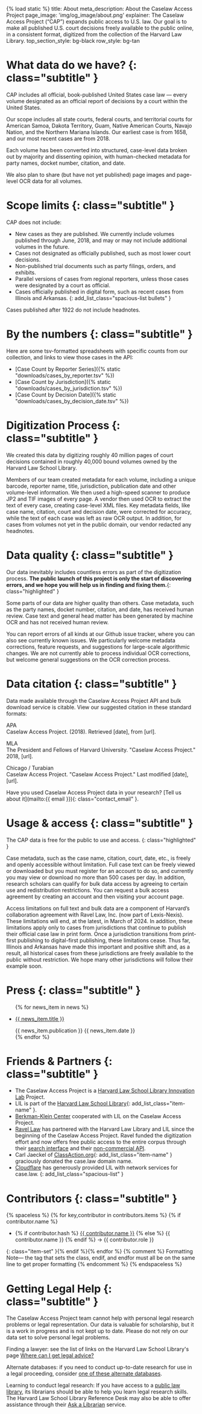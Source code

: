 {% load static %}
title: About
meta_description: About the Caselaw Access Project
page_image: 'img/og_image/about.png'
explainer: The Caselaw Access Project (“CAP”) expands public access to U.S. law. Our goal is to make all published U.S. court decisions freely available to the public online, in a consistent format, digitized from the collection of the Harvard Law Library. 
top_section_style: bg-black
row_style: bg-tan

# What data do we have? {: class="subtitle" } 

CAP includes all official, book-published United States case law — every volume designated as an official report of 
decisions by a court within the United States.

Our scope includes all state courts, federal courts, and territorial courts for American Samoa, Dakota Territory, Guam, 
Native American Courts, Navajo Nation, and the Northern Mariana Islands. Our earliest case is from 1658, and our most 
recent cases are from 2018.

Each volume has been converted into structured, case-level data broken out by majority and dissenting opinion, with 
human-checked metadata for party names, docket number, citation, and date.

We also plan to share (but have not yet published) page images and page-level OCR data for all volumes. 


# Scope limits {: class="subtitle" } 

CAP does not include:

* New cases as they are published. We currently include volumes published through June, 2018, and may or may not include
 additional volumes in the future.
* Cases not designated as officially published, such as most lower court decisions.
* Non-published trial documents such as party filings, orders, and exhibits.
* Parallel versions of cases from regional reporters, unless those cases were designated by a court as official.
* Cases officially published in digital form, such as recent cases from Illinois and Arkansas.
{: add_list_class="spacious-list bullets" }

Cases published after 1922 do not include headnotes.


# By the numbers {: class="subtitle" }

Here are some tsv-formatted spreadsheets with specific counts from our collection, and links to view those cases in the 
API:

* [Case Count by Reporter Series]({% static "downloads/cases_by_reporter.tsv" %})
* [Case Count by Jurisdiction]({% static "downloads/cases_by_jurisdiction.tsv" %})
* [Case Count by Decision Date]({% static "downloads/cases_by_decision_date.tsv" %})

# Digitization Process {: class="subtitle" } 

We created this data by digitizing roughly 40 million pages of court decisions contained in roughly 40,000 bound volumes
owned by the Harvard Law School Library.

Members of our team created metadata for each volume, including a unique barcode, reporter name, title, jurisdiction, 
publication date and other volume-level information. We then used a high-speed scanner to produce JP2 and TIF images of
every page. A vendor then used OCR to extract the text of every case, creating case-level XML files. Key metadata 
fields, like case name, citation, court and decision date, were corrected for accuracy, while the text of each case was
left as raw OCR output. In addition, for cases from volumes not yet in the public domain, our vendor redacted any 
headnotes.

# Data quality {: class="subtitle" }

Our data inevitably includes countless errors as part of the digitization process. **The public launch of this project 
is only the start of discovering errors, and we hope you will help us in finding and 
fixing them.**{: class="highlighted" } 

Some parts of our data are higher quality than others. Case metadata, such as the party names, docket number, citation, 
and date, has received human review. Case text and general head matter has been generated by machine OCR and has not 
received human review.

You can report errors of all kinds at our Github issue tracker, where you can also see currently known issues. We 
particularly welcome metadata corrections, feature requests, and suggestions for large-scale algorithmic changes. We are
not currently able to process individual OCR corrections, but welcome general suggestions on the OCR correction process.


# Data citation {: class="subtitle" } 

Data made available through the Caselaw Access Project API and bulk download service is citable. View our suggested 
citation in these standard formats:

<span class="highlighted">APA</span><br>
<span class="font-italic">Caselaw Access Project.</span> (2018). Retrieved [date], from [url].

<span class="highlighted">MLA</span><br>
The President and Fellows of Harvard University. "Caselaw Access Project." 2018, [url].

<span class="highlighted">Chicago / Turabian</span><br>
Caselaw Access Project. "Caselaw Access Project." Last modified [date], [url].

Have you used Caselaw Access Project data in your research?
[Tell us about it](mailto:{{ email }}){: class="contact_email" }.

# Usage & access {: class="subtitle" } 

The CAP data is free for the public to use and access.
{: class="highlighted" } 

Case metadata, such as the case name, citation, court, date, etc., is freely and openly accessible without limitation. 
Full case text can be freely viewed or downloaded but you must register for an account to do so, and currently you may 
view or download no more than 500 cases per day. In addition, research scholars can qualify for bulk data access by 
agreeing to certain use and redistribution restrictions. You can request a bulk access agreement by creating an account 
and then visiting your account page.

Access limitations on full text and bulk data are a component of Harvard’s collaboration agreement with Ravel Law, Inc. 
(now part of Lexis-Nexis). These limitations will end, at the latest, in March of 2024. In addition, these limitations 
apply only to cases from jurisdictions that continue to publish their official case law in print form. Once a 
jurisdiction transitions from print-first publishing to digital-first publishing, these limitations cease. Thus far, 
Illinois and Arkansas have made this important and positive shift and, as a result, all historical cases from these 
jurisdictions are freely available to the public without restriction. We hope many other jurisdictions will follow 
their example soon.


# Press {: class="subtitle" } 

<ul>
{% for news_item in news %}
<li class="item-set"><p class="item-title"> <a href="{{ news_item.url }}">{{ news_item.title }}</a> </p>
<span class="item-origin"> {{ news_item.publication }} </span> <span class="item-date"> {{ news_item.date }} </span></li>
{% endfor %}
</ul>


# Friends & Partners {: class="subtitle" } 

* The Caselaw Access Project is a [Harvard Law School Library Innovation Lab](https://lil.law.harvard.edu/) Project.
* LIL is part of the [Harvard Law School Library](https://hls.harvard.edu/library){: add_list_class="item-name" }.
* [Berkman-Klein Center](https://cyber.law.harvard.edu) cooperated with LIL on the Caselaw Access Project.
* [Ravel Law](https://www.ravellaw.com/) has partnered with the Harvard Law Library and LIL since the beginning of the 
Caselaw Access Project. Ravel funded the digitization effort and now offers free public access to the entire corpus 
through their [search interface](https://home.ravellaw.com) and their 
[non-commercial API](https://home.ravellaw.com/api).
* Carl Jaeckel of [ClassAction.org](https://www.classaction.org/){: add_list_class="item-name" } graciously donated the 
case.law domain name.
* [Cloudflare](https://www.cloudflare.com/) has generously provided LIL with network services for case.law.
{: add_list_class="spacious-list" }
 
# Contributors {: class="subtitle" } 

{% spaceless %}
{% for key,contributor in contributors.items %} {% if contributor.name %}
* <div>
    <span class="item-name"> 
        {% if contributor.hash %}
        <a href="https://lil.law.harvard.edu/about/#{{ contributor.hash }}">{{ contributor.name }}</a>
        {% else %} {{ contributor.name }} {% endif %}
    </span>
    <span class="color-red">&rarr;</span>
    <span>{{ contributor.role }}</span> </div>
{: class="item-set" }{% endif %}{% endfor %}
{% comment %}
    Formatting Note— the tag that sets the class, endif, 
    and endfor must all be on the same line to get proper formatting
{% endcomment %}
{% endspaceless %}


# Getting Legal Help {: class="subtitle" } 

The Caselaw Access Project team cannot help with personal legal research problems or legal representation. Our data is 
valuable for scholarship, but it is a work in progress and is not kept up to date. Please do not rely on our data set to
solve personal legal problems.

Finding a lawyer: see the list of links on the Harvard Law School Library's page 
[Where can I get legal advice?](https://asklib.law.harvard.edu/faq/115265)

Alternate databases: if you need to conduct up-to-date research for use in a legal proceeding, consider
[one of these alternate databases](https://guides.library.harvard.edu/alternatelegaldatabases).

Learning to conduct legal research: If you have access to a 
[public law library](http://www.washlaw.edu/statecourtcounty/), its librarians should be able to help you learn legal 
research skills. The Harvard Law School Library Reference Desk may also be able to offer assistance through their 
[Ask a Librarian](https://asklib.law.harvard.edu/) service.
